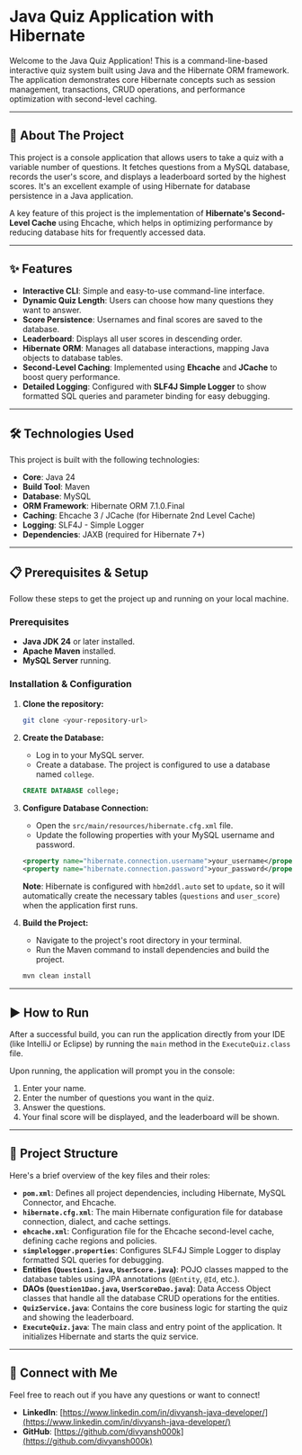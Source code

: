 # Java Quiz Application with Hibernate

Welcome to the Java Quiz Application! This is a command-line-based interactive quiz system built using Java and the Hibernate ORM framework. The application demonstrates core Hibernate concepts such as session management, transactions, CRUD operations, and performance optimization with second-level caching.

---

## 🚀 About The Project

This project is a console application that allows users to take a quiz with a variable number of questions. It fetches questions from a MySQL database, records the user's score, and displays a leaderboard sorted by the highest scores. It's an excellent example of using Hibernate for database persistence in a Java application.

A key feature of this project is the implementation of **Hibernate's Second-Level Cache** using Ehcache, which helps in optimizing performance by reducing database hits for frequently accessed data.

---

## ✨ Features

* **Interactive CLI**: Simple and easy-to-use command-line interface.
* **Dynamic Quiz Length**: Users can choose how many questions they want to answer.
* **Score Persistence**: Usernames and final scores are saved to the database.
* **Leaderboard**: Displays all user scores in descending order.
* **Hibernate ORM**: Manages all database interactions, mapping Java objects to database tables.
* **Second-Level Caching**: Implemented using **Ehcache** and **JCache** to boost query performance.
* **Detailed Logging**: Configured with **SLF4J Simple Logger** to show formatted SQL queries and parameter binding for easy debugging.

---

## 🛠️ Technologies Used

This project is built with the following technologies:

* **Core**: Java 24
* **Build Tool**: Maven
* **Database**: MySQL
* **ORM Framework**: Hibernate ORM 7.1.0.Final
* **Caching**: Ehcache 3 / JCache (for Hibernate 2nd Level Cache)
* **Logging**: SLF4J - Simple Logger
* **Dependencies**: JAXB (required for Hibernate 7+)

---

## 📋 Prerequisites & Setup

Follow these steps to get the project up and running on your local machine.

### Prerequisites

* **Java JDK 24** or later installed.
* **Apache Maven** installed.
* **MySQL Server** running.

### Installation & Configuration

1.  **Clone the repository:**
    ```sh
    git clone <your-repository-url>
    ```

2.  **Create the Database:**
    * Log in to your MySQL server.
    * Create a database. The project is configured to use a database named `college`.
    ```sql
    CREATE DATABASE college;
    ```

3.  **Configure Database Connection:**
    * Open the `src/main/resources/hibernate.cfg.xml` file.
    * Update the following properties with your MySQL username and password.
    ```xml
    <property name="hibernate.connection.username">your_username</property>
    <property name="hibernate.connection.password">your_password</property>
    ```
    **Note**: Hibernate is configured with `hbm2ddl.auto` set to `update`, so it will automatically create the necessary tables (`questions` and `user_score`) when the application first runs.

4.  **Build the Project:**
    * Navigate to the project's root directory in your terminal.
    * Run the Maven command to install dependencies and build the project.
    ```sh
    mvn clean install
    ```

---

## ▶️ How to Run

After a successful build, you can run the application directly from your IDE (like IntelliJ or Eclipse) by running the `main` method in the `ExecuteQuiz.class` file.

Upon running, the application will prompt you in the console:
1.  Enter your name.
2.  Enter the number of questions you want in the quiz.
3.  Answer the questions.
4.  Your final score will be displayed, and the leaderboard will be shown.

---

## 📂 Project Structure

Here's a brief overview of the key files and their roles:

* **`pom.xml`**: Defines all project dependencies, including Hibernate, MySQL Connector, and Ehcache.
* **`hibernate.cfg.xml`**: The main Hibernate configuration file for database connection, dialect, and cache settings.
* **`ehcache.xml`**: Configuration file for the Ehcache second-level cache, defining cache regions and policies.
* **`simplelogger.properties`**: Configures SLF4J Simple Logger to display formatted SQL queries for debugging.
* **Entities (`Question1.java`, `UserScore.java`)**: POJO classes mapped to the database tables using JPA annotations (`@Entity`, `@Id`, etc.).
* **DAOs (`Question1Dao.java`, `UserScoreDao.java`)**: Data Access Object classes that handle all the database CRUD operations for the entities.
* **`QuizService.java`**: Contains the core business logic for starting the quiz and showing the leaderboard.
* **`ExecuteQuiz.java`**: The main class and entry point of the application. It initializes Hibernate and starts the quiz service.

---

## 🔗 Connect with Me

Feel free to reach out if you have any questions or want to connect!

* **LinkedIn**: [https://www.linkedin.com/in/divyansh-java-developer/](https://www.linkedin.com/in/divyansh-java-developer/)
* **GitHub**: [https://github.com/divyansh000k](https://github.com/divyansh000k)
